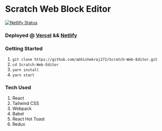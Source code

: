# Scratch Web Block Editor

[![Netlify Status](https://api.netlify.com/api/v1/badges/6df56dcb-cd37-45c5-bdb0-53b3b70d3b0d/deploy-status)](https://app.netlify.com/sites/scratch-web-editor/deploys)

### Deployed @ [Vercel](https://scratch-web-editor.vercel.app/) && [Netlify](https://scratch-web-editor.netlify.app/)

### Getting Started

1. `git clone https://github.com/abhishekraj272/Scratch-Web-Editor.git`
2. `cd Scratch-Web-Editor`
3. `yarn install`
4. `yarn start`

### Tech Used

1. React
2. Tailwind CSS
3. Webpack
4. Babel
5. React Hot Toast
6. Redux
